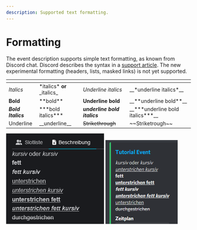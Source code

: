 ```yaml
---
description: Supported text formatting.
---
```


# Formatting

The event description supports simple text formatting, as known from Discord chat. Discord describes the syntax in a [support article](https://support.discord.com/hc/en-us/articles/210298617-Markdown-Text-101-Chat-Formatting-Bold-Italic-Underline-). The new experimental formatting (headers, lists, masked links) is not yet supported.

<table data-header-hidden data-full-width="true"><thead><tr><th></th><th></th><th></th><th></th></tr></thead><tbody><tr><td><em>Italics</em></td><td>*italics* <strong>or</strong> _italics_</td><td><em>Underline italics</em></td><td>__*underline italics*__</td></tr><tr><td><strong>Bold</strong></td><td>**bold**</td><td><strong>Underline bold</strong></td><td>__**underline bold**__</td></tr><tr><td><em><strong>Bold Italics</strong></em></td><td>***bold italics***</td><td><em><strong>underline bold italics</strong></em></td><td>__***underline bold italics***__</td></tr><tr><td>Underline</td><td>__underline__</td><td><del>Strikethrough</del></td><td> ~~Striketrough~~</td></tr></tbody></table>

![Supported formatting on the website](../.gitbook/assets/Slotbot-DE-EventDescriptionMarkdown.png) ![How it looks in Discord](../.gitbook/assets/Slotbot-BeschreibungFormat-Discord.png)

